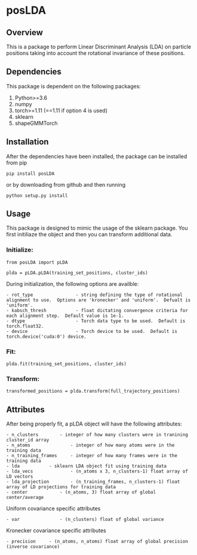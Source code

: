 # posLDA

## Overview

This is a package to perform Linear Discriminant Analysis (LDA) on particle positions taking into account the rotational invariance of these positions.  

## Dependencies

This package is dependent on the following packages:

1. Python>=3.6 
2. numpy
3. torch>=1.11 (==1.11 if option 4 is used)
4. sklearn
5. shapeGMMTorch

## Installation

After the dependencies have been installed, the package can be installed from pip

`pip install posLDA`

or by downloading from github and then running

`python setup.py install`

## Usage 

This package is designed to mimic the usage of the sklearn package.  You first initiliaze the object and then you can transform additional data.

### Initialize:

`from posLDA import pLDA`

`plda = pLDA.pLDA(training_set_positions, cluster_ids)`

During initialization, the following options are availble:

	- rot_type                - string defining the type of rotational alignment to use.  Options are 'kronecker' and 'uniform'.  Defualt is 'uniform'.
	- kabsch_thresh           - float dictating convergence criteria for each alignment step.  Default value is 1e-1.
	- dtype                   - Torch data type to be used.  Default is torch.float32.
	- device                  - Torch device to be used.  Default is torch.device('cuda:0') device.

### Fit:

`plda.fit(training_set_positions, cluster_ids)`

### Transform:


`transformed_positions = plda.transform(full_trajectory_positions)`

## Attributes

After being properly fit, a pLDA object will have the following attributes:

	- n_clusters		- integer of how many clusters were in tranining cluster_id array
	- n_atoms           	- integer of how many atoms were in the training data
	- n_training_frames    	- integer of how many frames were in the training data
	- lda 			- sklearn LDA object fit using training data
	- lda_vecs              - (n_atoms x 3, n_clusters-1) float array of LD vectors
	- lda_projection        - (n_training_frames, n_clusters-1) float array of LD projections for training data
	- center	      	- (n_atoms, 3) float array of global center/average

Uniform covariance specific attributes

	- var		       	- (n_clusters) float of global variance

Kronecker covariance specific attributes

	- precision	   	- (n_atoms, n_atoms) float array of global precision (inverse covariance)



